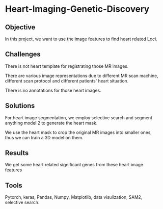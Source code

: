 # Heart-Imaging-Genetic-Discovery

## Objective
In this project, we want to use the image features to find heart related Loci. 

## Challenges

There is not heart template for registrating those MR images.

There are various image representations due to different MR scan machine, different scan protocol and different patients' heart situation.

There is no annotations for those heart images.

## Solutions

For heart image segmentation, we employ selective search and segment anything model 2 to generate the heart mask.

We use the heart mask to crop the original MR images into smaller ones, thus we can train a 3D model on them.

## Results

We get some heart related significant genes from these heart image features

## Tools

Pytorch, keras, Pandas, Numpy, Matplotlib, data visulization, SAM2, selective search.
